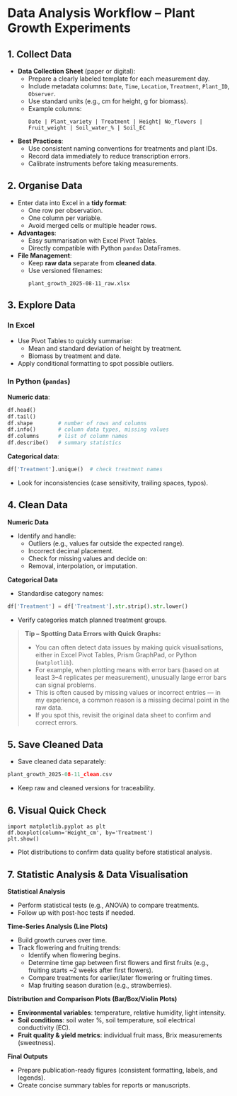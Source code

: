 
# Data Analysis Workflow – Plant Growth Experiments

## 1. Collect Data
- **Data Collection Sheet** (paper or digital):
  - Prepare a clearly labeled template for each measurement day.
  - Include metadata columns: `Date`, `Time`, `Location`, `Treatment`, `Plant_ID`, `Observer`.
  - Use standard units (e.g., cm for height, g for biomass).
  - Example columns:
    ```
    Date | Plant_variety | Treatment | Height| No_flowers | Fruit_weight | Soil_water_% | Soil_EC
    ```
- **Best Practices**:
  - Use consistent naming conventions for treatments and plant IDs.
  - Record data immediately to reduce transcription errors.
  - Calibrate instruments before taking measurements.


## 2. Organise Data
- Enter data into Excel in a **tidy format**:
  - One row per observation.
  - One column per variable.
  - Avoid merged cells or multiple header rows.
- **Advantages**:
  - Easy summarisation with Excel Pivot Tables.
  - Directly compatible with Python `pandas` DataFrames.
- **File Management**:
  - Keep **raw data** separate from **cleaned data**.
  - Use versioned filenames:
    ```
    plant_growth_2025-08-11_raw.xlsx
    ```


## 3. Explore Data

### In Excel
- Use Pivot Tables to quickly summarise:
  - Mean and standard deviation of height by treatment.
  - Biomass by treatment and date.
- Apply conditional formatting to spot possible outliers.

### In Python (`pandas`)
**Numeric data**:
```python
df.head()
df.tail()
df.shape        # number of rows and columns
df.info()       # column data types, missing values
df.columns      # list of column names
df.describe()   # summary statistics
```
**Categorical data**:
```python
df['Treatment'].unique()  # check treatment names
```
* Look for inconsistencies (case sensitivity, trailing spaces, typos).


## 4. Clean Data
**Numeric Data**
* Identify and handle:
  * Outliers (e.g., values far outside the expected range).
  * Incorrect decimal placement.
  * Check for missing values and decide on:
  * Removal, interpolation, or imputation.

**Categorical Data**
* Standardise category names:
```python
df['Treatment'] = df['Treatment'].str.strip().str.lower()
```
* Verify categories match planned treatment groups.

> **Tip – Spotting Data Errors with Quick Graphs:**  
> * You can often detect data issues by making quick visualisations, either in Excel Pivot Tables, Prism GraphPad, or Python (`matplotlib`).  
> * For example, when plotting means with error bars (based on at least 3–4 replicates per measurement), unusually large error bars can signal problems.  
> * This is often caused by missing values or incorrect entries — in my experience, a common reason is a missing decimal point in the raw data.  
> * If you spot this, revisit the original data sheet to confirm and correct errors.


## 5. Save Cleaned Data
* Save cleaned data separately:
```python
plant_growth_2025-08-11_clean.csv
```
* Keep raw and cleaned versions for traceability.


## 6. Visual Quick Check
```
import matplotlib.pyplot as plt
df.boxplot(column='Height_cm', by='Treatment')
plt.show()
```
* Plot distributions to confirm data quality before statistical analysis.



## 7. Statistic Analysis & Data Visualisation

**Statistical Analysis**
  - Perform statistical tests (e.g., ANOVA) to compare treatments.
  - Follow up with post-hoc tests if needed.

**Time-Series Analysis (Line Plots)**
  - Build growth curves over time.
  - Track flowering and fruiting trends:
    - Identify when flowering begins.
    - Determine time gap between first flowers and first fruits (e.g., fruiting starts ~2 weeks after first flowers).
    - Compare treatments for earlier/later flowering or fruiting times.
    - Map fruiting season duration (e.g., strawberries).

**Distribution and Comparison Plots (Bar/Box/Violin Plots)**
  - **Environmental variables**: temperature, relative humidity, light intensity.
  - **Soil conditions**: soil water %, soil temperature, soil electrical conductivity (EC).
  - **Fruit quality & yield metrics**: individual fruit mass, Brix measurements (sweetness).

**Final Outputs**
  - Prepare publication-ready figures (consistent formatting, labels, and legends).
  - Create concise summary tables for reports or manuscripts.



